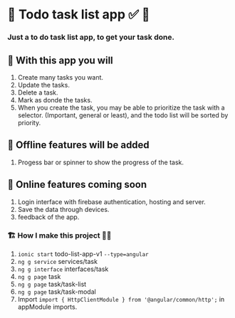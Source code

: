 # 📝 Todo task list app ✅ 🚀 

### Just a to do task list app, to get your task done. 

## 🏁 With this app you will

1. Create many tasks you want.
2. Update the tasks.
3. Delete a task.
4. Mark as donde the tasks.
5. When you create the task, you may be able to prioritize the task with a selector. (Important, general or least), and the todo list will be sorted by priority.

## 🎉 Offline features will be added
1. Progess bar or spinner to show the progress of the task.

## 🚧 Online features coming soon
1. Login interface with firebase authentication, hosting and server.
2. Save the data through devices.
3. feedback of the app.


### 🏗 How I make this project 👷‍♂️
1. `ionic start` todo-list-app-v1 `--type=angular`
2. `ng g service` services/task
3. `ng g interface` interfaces/task
4. `ng g page` task
6. `ng g page` task/task-list
7. `ng g page` task/task-modal
5. Import `import { HttpClientModule } from '@angular/common/http';` in appModule imports.
